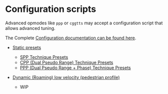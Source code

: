 Configuration scripts
=====================

Advanced opmodes like `ppp` or `cggtts` may accept a configuration script
that allows advanced tuning.

The Complete [Configuration documentation can be found here](https://github.com/rtk-rs).

- [Static presets](./STATIC)
  - [SPP Technique Presets](./SPP) 
  - [CPP (Dual Pseudo Range) Technique Presets](./CPP) 
  - [PPP (Dual Pseudo Range + Phase) Technique Presets](./PPP) 

- [Dynamic (Roaming) low velocity (pedestrian profile)](./Pedestrian)
  - WIP 
